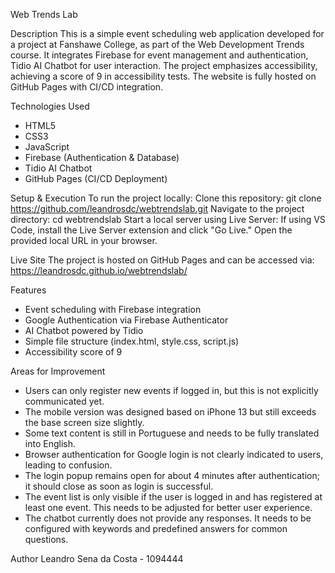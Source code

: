 Web Trends Lab

Description
This is a simple event scheduling web application developed for a project at Fanshawe College, as part of the Web Development Trends course. 
It integrates Firebase for event management and authentication, Tidio AI Chatbot for user interaction. 
The project emphasizes accessibility, achieving a score of 9 in accessibility tests. 
The website is fully hosted on GitHub Pages with CI/CD integration.


Technologies Used
- HTML5
- CSS3
- JavaScript
- Firebase (Authentication & Database)
- Tidio AI Chatbot
- GitHub Pages (CI/CD Deployment)


Setup & Execution
To run the project locally:
Clone this repository: git clone https://github.com/leandrosdc/webtrendslab.git
Navigate to the project directory:
cd webtrendslab
Start a local server using Live Server:
If using VS Code, install the Live Server extension and click "Go Live."
Open the provided local URL in your browser.



Live Site
The project is hosted on GitHub Pages and can be accessed via: https://leandrosdc.github.io/webtrendslab/


Features

- Event scheduling with Firebase integration
- Google Authentication via Firebase Authenticator
- AI Chatbot powered by Tidio
- Simple file structure (index.html, style.css, script.js)
- Accessibility score of 9

Areas for Improvement
- Users can only register new events if logged in, but this is not explicitly communicated yet.
- The mobile version was designed based on iPhone 13 but still exceeds the base screen size slightly.
- Some text content is still in Portuguese and needs to be fully translated into English.
- Browser authentication for Google login is not clearly indicated to users, leading to confusion.
- The login popup remains open for about 4 minutes after authentication; it should close as soon as login is successful.
- The event list is only visible if the user is logged in and has registered at least one event. This needs to be adjusted for better user experience.
- The chatbot currently does not provide any responses. It needs to be configured with keywords and predefined answers for common questions.

Author
Leandro Sena da Costa - 1094444
